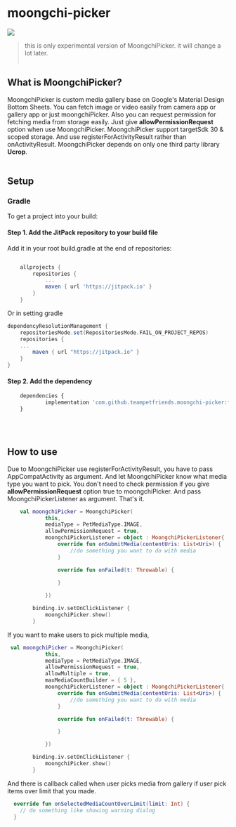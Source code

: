 # moongchi-picker
[![](https://jitpack.io/v/teampetfriends/moongchi-picker.svg)](https://jitpack.io/#teampetfriends/moongchi-picker)
> this is only experimental version of MoongchiPicker. it will change a lot later.
<br/><br/>

## What is MoongchiPicker?
MoongchiPicker is custom media gallery base on Google's Material Design Bottom Sheets.
You can fetch image or video easily from camera app or gallery app or just moongchiPicker.
Also you can request permission for fetching media from storage easily. Just give **allowPermissionRequest** option when use MoongchiPicker.
MoongchiPicker support targetSdk 30 & scoped storage. And use registerForActivityResult rather than onActivityResult.
MoongchiPicker depends on only one third party library **Ucrop**.
<br/><br/>
## Setup

### Gradle

To get a project into your build:

#### Step 1. Add the JitPack repository to your build file

Add it in your root build.gradle at the end of repositories:

```gradle

	allprojects {
		repositories {
			...
			maven { url 'https://jitpack.io' }
		}
	}
```

Or in setting gradle

```gradle
dependencyResolutionManagement {
    repositoriesMode.set(RepositoriesMode.FAIL_ON_PROJECT_REPOS)
    repositories {
	...
        maven { url "https://jitpack.io" }
    }
}
```

#### Step 2. Add the dependency

```javascript
	dependencies {
	        implementation 'com.github.teampetfriends.moongchi-picker:final:1.0.1'
	}
```
<br/><br/>
## How to use

Due to MoongchiPicker use registerForActivityResult, you have to pass AppCompatActivity as argument.
And let MoongchiPicker know what media type you want to pick.
You don't need to check permission if you give **allowPermissionRequest** option true to moongchiPicker.
And pass MoongchiPickerListener as argument. That's it.

```kotlin
    val moongchiPicker = MoongchiPicker(
            this,
            mediaType = PetMediaType.IMAGE,
            allowPermissionRequest = true,
            moongchiPickerListener = object : MoongchiPickerListener{
                override fun onSubmitMedia(contentUris: List<Uri>) {
                    //do something you want to do with media
                }

                override fun onFailed(t: Throwable) {
                   
                }

            })

        binding.iv.setOnClickListener {
            moongchiPicker.show()
        }
```

If you want to make users to pick multiple media,

```kotlin
 val moongchiPicker = MoongchiPicker(
            this,
            mediaType = PetMediaType.IMAGE,
            allowPermissionRequest = true,
            allowMultiple = true,
            maxMediaCountBuilder = { 5 },
            moongchiPickerListener = object : MoongchiPickerListener{
                override fun onSubmitMedia(contentUris: List<Uri>) {
                    //do something you want to do with media
                }

                override fun onFailed(t: Throwable) {

                }

            })

        binding.iv.setOnClickListener {
            moongchiPicker.show()
        }
```

And there is callback called when user picks media from gallery if user pick items over limit that you made.

```kotlin
  override fun onSelectedMediaCountOverLimit(limit: Int) { 
  	// do something like showing warning dialog
  }
```
